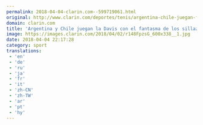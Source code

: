 ```yaml
---
permalink: 2018-04-04-clarin.com--599719061.html
original: http://www.clarin.com/deportes/tenis/argentina-chile-juegan-fantasma-sillazos-fondo_0_SJIUdTzjM.html
domain: clarin.com
title: 'Argentina y Chile juegan la Davis con el fantasma de los sillazos de fondo'
image: https://images.clarin.com/2018/04/02/r148FpzsG_600x338__1.jpg
date: 2018-04-04 22:17:28
category: sport
translations: 
 - 'en'
 - 'de'
 - 'ru'
 - 'ja'
 - 'fr'
 - 'it'
 - 'zh-CN'
 - 'zh-TW'
 - 'ar'
 - 'pt'
 - 'hy'
---
```


